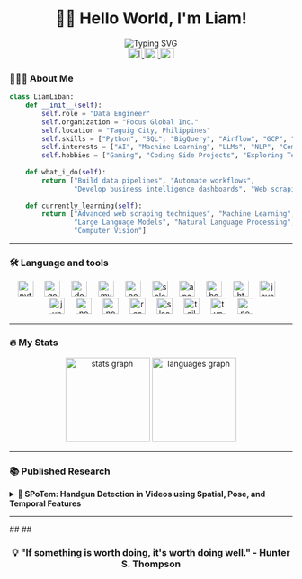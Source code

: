 # <div align="center">👋🏼 Hello World, I'm Liam!</div>

<div align="center">
  <img src="https://readme-typing-svg.herokuapp.com?font=Fira+Code&weight=600&size=22&pause=1000&color=38BDAE&center=true&vCenter=true&random=false&width=435&lines=Data+Engineer;Python+Enthusiast;AI+Aficionado" alt="Typing SVG" />
</div>

<div align="center">
  <a href="https://www.linkedin.com/in/liamliban/" target="_blank">
    <img src="https://raw.githubusercontent.com/maurodesouza/profile-readme-generator/master/src/assets/icons/social/linkedin/default.svg" width="25" height="18" alt="linkedin logo"  />
  </a>
  <a href="mailto:liamliban1229@gmail.com" target="_blank">
    <img src="https://raw.githubusercontent.com/maurodesouza/profile-readme-generator/master/src/assets/icons/social/gmail/default.svg" width="25" height="18" alt="gmail logo"  />
  </a>
  <a href="https://www.facebook.com/liam.liban/" target="_blank">
    <img src="https://raw.githubusercontent.com/maurodesouza/profile-readme-generator/master/src/assets/icons/social/facebook/default.svg" width="25" height="18" alt="facebook logo"  />
  </a>
</div>

<h3 align="left">👨🏽‍💻 About Me</h3>

```python
class LiamLiban:
    def __init__(self):
        self.role = "Data Engineer"
        self.organization = "Focus Global Inc."
        self.location = "Taguig City, Philippines"
        self.skills = ["Python", "SQL", "BigQuery", "Airflow", "GCP", "Metabase"]
        self.interests = ["AI", "Machine Learning", "LLMs", "NLP", "Computer Vision"]
        self.hobbies = ["Gaming", "Coding Side Projects", "Exploring Tech Trends"]
    
    def what_i_do(self):
        return ["Build data pipelines", "Automate workflows", 
                "Develop business intelligence dashboards", "Web scraping"]
                
    def currently_learning(self):
        return ["Advanced web scraping techniques", "Machine Learning",
                "Large Language Models", "Natural Language Processing", 
                "Computer Vision"]
```

<hr>
<h3 align="left">🛠 Language and tools</h3>
<div align="center">
  <img src="https://cdn.jsdelivr.net/gh/devicons/devicon/icons/python/python-original.svg" height="28" alt="python logo"  />
  <img width="12" />
  <img src="https://cdn.jsdelivr.net/gh/devicons/devicon/icons/googlecloud/googlecloud-original.svg" height="28" alt="googlecloud logo"  />
  <img width="12" />
  <img src="https://cdn.jsdelivr.net/gh/devicons/devicon/icons/docker/docker-plain-wordmark.svg" height="28" alt="docker logo"  />
  <img width="12" />
  <img src="https://cdn.jsdelivr.net/gh/devicons/devicon/icons/mysql/mysql-original.svg" height="28" alt="mysql logo"  />
  <img width="12" />
  <img src="https://cdn.jsdelivr.net/gh/devicons/devicon/icons/postgresql/postgresql-plain.svg" height="28" alt="postgresql logo"  />
  <img width="12" />
  <img src="https://cdn.simpleicons.org/selenium/43B02A" height="28" alt="selenium logo"  />
  <img width="12" />
  <img src="https://cdn.jsdelivr.net/gh/devicons/devicon/icons/apachekafka/apachekafka-original.svg" height="28" alt="apachekafka logo"  />
  <img width="12" />
  <img src="https://cdn.jsdelivr.net/gh/devicons/devicon/icons/bootstrap/bootstrap-original.svg" height="28" alt="bootstrap logo"  />
  <img width="12" />
  <img src="https://cdn.jsdelivr.net/gh/devicons/devicon/icons/html5/html5-original.svg" height="28" alt="html5 logo"  />
  <img width="12" />
  <img src="https://cdn.jsdelivr.net/gh/devicons/devicon/icons/java/java-original.svg" height="28" alt="java logo"  />
  <img width="12" />
  <img src="https://cdn.jsdelivr.net/gh/devicons/devicon/icons/jupyter/jupyter-original.svg" height="28" alt="jupyter logo"  />
  <img width="12" />
  <img src="https://cdn.jsdelivr.net/gh/devicons/devicon/icons/nextjs/nextjs-original.svg" height="28" alt="nextjs logo"  />
  <img width="12" />
  <img src="https://cdn.jsdelivr.net/gh/devicons/devicon/icons/nodejs/nodejs-original.svg" height="28" alt="nodejs logo"  />
  <img width="12" />
  <img src="https://cdn.jsdelivr.net/gh/devicons/devicon/icons/react/react-original.svg" height="28" alt="react logo"  />
  <img width="12" />
  <img src="https://cdn.jsdelivr.net/gh/devicons/devicon/icons/slack/slack-original.svg" height="28" alt="slack logo"  />
  <img width="12" />
  <img src="https://cdn.jsdelivr.net/gh/devicons/devicon/icons/tailwindcss/tailwindcss-original-wordmark.svg" height="28" alt="tailwindcss logo"  />
  <img width="12" />
  <img src="https://cdn.jsdelivr.net/gh/devicons/devicon/icons/typescript/typescript-original.svg" height="28" alt="typescript logo"  />
  <img width="12" />
  <img src="https://cdn.simpleicons.org/neovim/57A143" height="28" alt="neovim logo"  />
</div>

<hr>
<h3 align="left">🔥   My Stats</h3>
<div align="center">
  <img src="https://github-readme-stats.vercel.app/api?username=liamliban&hide_title=false&hide_rank=false&show_icons=true&include_all_commits=true&count_private=true&disable_animations=false&theme=dracula&locale=en&hide_border=false&order=1" height="150" alt="stats graph"  />
  <img src="https://github-readme-stats.vercel.app/api/top-langs?username=liamliban&locale=en&hide_title=false&layout=compact&card_width=320&langs_count=5&theme=dracula&hide_border=false&order=2" height="150" alt="languages graph"  />
</div>

<hr>

<h3 align="left">📚 Published Research</h3>
<details>
  <summary><b>📝 SPoTem: Handgun Detection in Videos using Spatial, Pose, and Temporal Features</b></summary>
  
  <div align="left">
  <a href="https://dl.acm.org/doi/abs/10.1145/3655497.3655511">
    <img src="https://img.shields.io/badge/View_Publication-4285F4?style=for-the-badge&logo=google-scholar&logoColor=white" alt="Publication" />
  </a>
</div>

  
  ### Abstract
  
Recent advancements in deep learning have led to the creation of automated real-time weapon detection systems, primarily leveraging object detection framework and body pose keypoints extraction to extract features of hand regions as spatial features and body pose features. However, these approaches aren't able to contextualize the spatial features and pose features, limiting their effectiveness. This research introduces a unified architecture called SPoTem that incorporates spatial features, pose features, and temporal features for gun detection. The proposed approach starts by detecting the poses of persons in a video frame using OpenPose to locate the hand regions. Afterwards, the hand region is cropped, and DarkNet-53 is used to extract spatial features from it. Next, human pose keypoints are then put into an image to obtain a binary human pose image which is then fed into a convolutional neural network for human pose feature extraction. As for the temporal component, this study explores two (2) methods of extracting temporal features from the video using a long short-term memory (LSTM). The first one is through using a sequence of pose features and the other is a sequence of spatial features. This study shows that adding temporal features have improved the performance with respect to detecting guns in videos. Furthermore, results have shown that temporal features using sequences of human pose keypoints are more stable and effective at handgun detection in videos.
  
  ### Publication Details
  
  - **Journal/Conference**: ICIAI '24: Proceedings of the 2024 International Conference on Innovation in Artificial Intelligence
  - **Year**: 2024
  - **Authors**: Liam Liban, Juan Miguel Flores, Idan Andrei Paguio, Robert Ribaya, Jessie James Suarez
  - **DOI**: 10.1145/3655497.3655511
  
  ### Key Findings
  
  - Incorporating temporal features significantly enhances the ability to detect guns in videos compared to using only spatial and pose features.  
  - Sequences of human pose keypoints provide more stable and effective handgun detection than sequences of spatial features.
  - The proposed SPoTem model successfully integrates spatial, pose, and temporal features, addressing the limitations of previous methods that struggled to contextualize spatial and pose features.
  
  ### Impact
  
  By demonstrating the effectiveness of pose-based temporal features, the study paves the way for more reliable surveillance and security applications, reducing false positives and improving response times in critical situations.
  
</details>

<hr>
##
##
<div align="center">
  
  ### 💡 "If something is worth doing, it's worth doing well." - Hunter S. Thompson
  
</div>
